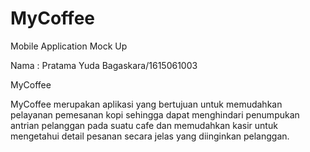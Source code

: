 # MyCoffee
Mobile Application Mock Up

Nama : Pratama Yuda Bagaskara/1615061003

MyCoffee

MyCoffee merupakan aplikasi yang bertujuan untuk memudahkan pelayanan pemesanan kopi sehingga dapat menghindari penumpukan antrian pelanggan pada suatu cafe dan memudahkan kasir untuk mengetahui detail pesanan secara jelas yang diinginkan pelanggan.


